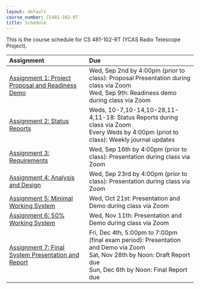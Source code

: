 ```yaml
---
layout: default
course_number: CS481-102-RT
title: Schedule
---
```


This is the course schedule for CS 481-102-RT (YCAS Radio Telescope Project).

**Assignment** | **Due**
:--------------|:---------
[Assignment 1: Project Proposal and Readiness Demo](assign/assign01.html)  | Wed, Sep 2nd by 4:00pm (prior to class): Proposal Presentation during class via Zoom<br>Wed, Sep 9th: Readiness demo during class via Zoom
[Assignment 2: Status Reports](assign/assign02.html)                       | Weds, 10-7,10-14,10-28,11-4,11-18: Status Reports during class via Zoom<br>Every Weds by 4:00pm (priot to class): Weekly journal updates
[Assignment 3: Requirements](assign/assign03.html)                         | Wed, Sep 16th by 4:00pm (prior to class): Presentation during class via Zoom
[Assignment 4: Analysis and Design](assign/assign04.html)                  | Wed, Sep 23rd by 4:00pm (prior to class): Presentation during class via Zoom
[Assignment 5: Minimal Working System](assign/assign05.html)               | Wed, Oct 21st: Presentation and Demo during class via Zoom
[Assignment 6: 50% Working System](assign/assign06.html)                   | Wed, Nov 11th: Presentation and Demo during class via Zoom
[Assignment 7: Final System Presentation and Report](assign/assign07.html) | Fri, Dec 4th, 5:00pm to 7:00pm (final exam period): Presentation and Demo via Zoom<br>Sat, Nov 28th by Noon: Draft Report due<br>Sun, Dec 6th by Noon: Final Report due
